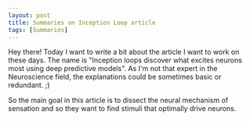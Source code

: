 ```yaml
---
layout: post
title: Summaries on Inception Loop article
tags: [Summaries]
---
```


<p>Hey there! Today I want to write a bit about the article I want to work on these days. The name is "Inception loops discover what excites neurons most using deep predictive models".
As I'm not that expert in the Neuroscience field, the explanations could be sometimes basic or redundant. ;) </p>

<p>So the main goal in this article is to dissect the neural mechanism of sensation and so they want to find stimuli that optimally drive neurons.</p>
<p></p>
<p></p>



<!-- Source:

```markdown
- [x] Eating
- [ ] Walking
  - [ ] Running
- [ ] Sleeping
```

Rendered:

- [x] Eating
- [ ] Walking
  - [ ] Running
- [ ] Sleeping -->
